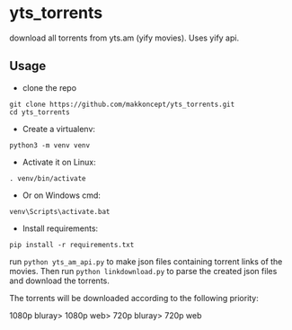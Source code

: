 # yts_torrents
download all torrents from yts.am (yify movies). Uses yify api.

## Usage
- clone the repo 
```
git clone https://github.com/makkoncept/yts_torrents.git
cd yts_torrents
```  
- Create a virtualenv:  
```
python3 -m venv venv   
```  
- Activate it on Linux:
```
. venv/bin/activate  
```  
- Or on Windows cmd:  
```
venv\Scripts\activate.bat  
```  
- Install requirements:
```
pip install -r requirements.txt  
```  

run `python yts_am_api.py` to make json files containing torrent links of the movies. Then run `python linkdownload.py` 
to parse the created json files and download the torrents.

The torrents will be downloaded according to the following priority:

1080p bluray> 1080p web> 720p bluray> 720p web
